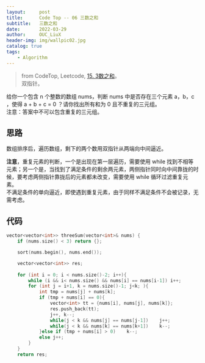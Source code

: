 ```yaml
---
layout:     post
title:      Code Top -- 06 三数之和
subtitle:   三数之和    
date:       2022-03-29
author:     OUC_LiuX
header-img: img/wallpic02.jpg
catalog: true
tags:
    - Algorithm      
--- 
```


> from CodeTop, Leetcode, [15. 3数之和](https://leetcode-cn.com/problems/3sum/)。                       
> 双指针。                    


给你一个包含 n 个整数的数组 nums，判断 nums 中是否存在三个元素 a，b，c ，使得 a + b + c = 0 ？请你找出所有和为 0 且不重复的三元组。            
注意：答案中不可以包含重复的三元组。             

## 思路             
数组排序后，遍历数组，剩下的两个数用双指针从两端向中间逼近。             

**注意**，重复元素的判断，一个是出现在第一层遍历，需要使用 while 找到不相等元素；另一个是，当找到了满足条件的剩余两元素，两侧指针同时向中间靠拢的时候，要考虑两侧指针靠拢后的元素都未改变，需要使用 while 循环过滤重复元素。          
不满足条件的单向逼近，即使遇到重复元素，由于同样不满足条件不会被记录，无需考虑。          


## 代码                                        
```c++
vector<vector<int>> threeSum(vector<int>& nums) {
    if (nums.size() < 3) return {};

    sort(nums.begin(), nums.end());

    vector<vector<int>> res;
    
    for (int i = 0; i < nums.size()-2; i++){
        while (i && i< nums.size() && nums[i] == nums[i-1]) i++;
        for (int j = i+1, k = nums.size()-1; j<k; ){
            int tmp = nums[j] + nums[k];
            if (tmp + nums[i] == 0){
                vector<int> tt = {nums[i], nums[j], nums[k]};
                res.push_back(tt);
                j++, k--;
                while(j < k && nums[j] == nums[j-1])    j++;
                while(j < k && nums[k] == nums[k+1])    k--;
            }else if (tmp + nums[i] > 0)    k--;
            else j++;
        }
    }
    return res;
```
